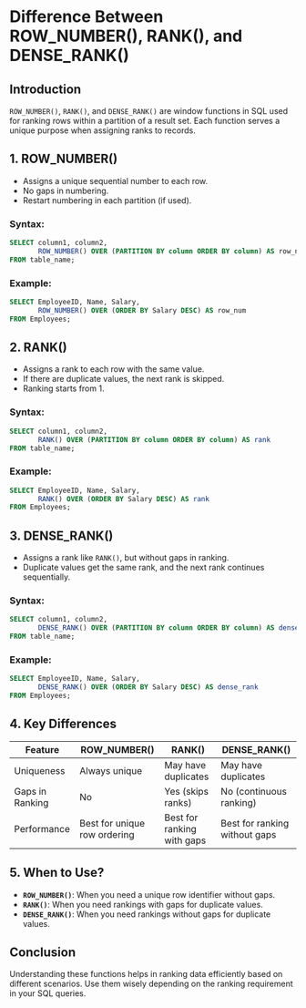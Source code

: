 # Difference Between ROW_NUMBER(), RANK(), and DENSE_RANK()

## Introduction
`ROW_NUMBER()`, `RANK()`, and `DENSE_RANK()` are window functions in SQL used for ranking rows within a partition of a result set. Each function serves a unique purpose when assigning ranks to records.

## 1. ROW_NUMBER()
- Assigns a unique sequential number to each row.
- No gaps in numbering.
- Restart numbering in each partition (if used).

### Syntax:
```sql
SELECT column1, column2, 
       ROW_NUMBER() OVER (PARTITION BY column ORDER BY column) AS row_num
FROM table_name;
```

### Example:
```sql
SELECT EmployeeID, Name, Salary,
       ROW_NUMBER() OVER (ORDER BY Salary DESC) AS row_num
FROM Employees;
```

## 2. RANK()
- Assigns a rank to each row with the same value.
- If there are duplicate values, the next rank is skipped.
- Ranking starts from 1.

### Syntax:
```sql
SELECT column1, column2, 
       RANK() OVER (PARTITION BY column ORDER BY column) AS rank
FROM table_name;
```

### Example:
```sql
SELECT EmployeeID, Name, Salary,
       RANK() OVER (ORDER BY Salary DESC) AS rank
FROM Employees;
```

## 3. DENSE_RANK()
- Assigns a rank like `RANK()`, but without gaps in ranking.
- Duplicate values get the same rank, and the next rank continues sequentially.

### Syntax:
```sql
SELECT column1, column2, 
       DENSE_RANK() OVER (PARTITION BY column ORDER BY column) AS dense_rank
FROM table_name;
```

### Example:
```sql
SELECT EmployeeID, Name, Salary,
       DENSE_RANK() OVER (ORDER BY Salary DESC) AS dense_rank
FROM Employees;
```

## 4. Key Differences
| Feature        | ROW_NUMBER() | RANK() | DENSE_RANK() |
|--------------|------------|-------|-------------|
| Uniqueness   | Always unique | May have duplicates | May have duplicates |
| Gaps in Ranking | No | Yes (skips ranks) | No (continuous ranking) |
| Performance  | Best for unique row ordering | Best for ranking with gaps | Best for ranking without gaps |

## 5. When to Use?
- **`ROW_NUMBER()`**: When you need a unique row identifier without gaps.
- **`RANK()`**: When you need rankings with gaps for duplicate values.
- **`DENSE_RANK()`**: When you need rankings without gaps for duplicate values.

## Conclusion
Understanding these functions helps in ranking data efficiently based on different scenarios. Use them wisely depending on the ranking requirement in your SQL queries.
